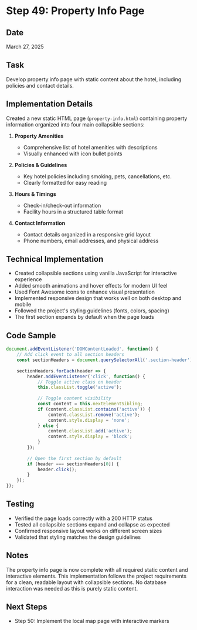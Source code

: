 # Step 49: Property Info Page

## Date
March 27, 2025

## Task
Develop property info page with static content about the hotel, including policies and contact details.

## Implementation Details

Created a new static HTML page (`property-info.html`) containing property information organized into four main collapsible sections:

1. **Property Amenities**
   - Comprehensive list of hotel amenities with descriptions
   - Visually enhanced with icon bullet points

2. **Policies & Guidelines**
   - Key hotel policies including smoking, pets, cancellations, etc.
   - Clearly formatted for easy reading

3. **Hours & Timings**
   - Check-in/check-out information
   - Facility hours in a structured table format

4. **Contact Information**
   - Contact details organized in a responsive grid layout
   - Phone numbers, email addresses, and physical address

## Technical Implementation

- Created collapsible sections using vanilla JavaScript for interactive experience
- Added smooth animations and hover effects for modern UI feel
- Used Font Awesome icons to enhance visual presentation
- Implemented responsive design that works well on both desktop and mobile
- Followed the project's styling guidelines (fonts, colors, spacing)
- The first section expands by default when the page loads

## Code Sample

```javascript
document.addEventListener('DOMContentLoaded', function() {
    // Add click event to all section headers
    const sectionHeaders = document.querySelectorAll('.section-header');
    
    sectionHeaders.forEach(header => {
        header.addEventListener('click', function() {
            // Toggle active class on header
            this.classList.toggle('active');
            
            // Toggle content visibility
            const content = this.nextElementSibling;
            if (content.classList.contains('active')) {
                content.classList.remove('active');
                content.style.display = 'none';
            } else {
                content.classList.add('active');
                content.style.display = 'block';
            }
        });
        
        // Open the first section by default
        if (header === sectionHeaders[0]) {
            header.click();
        }
    });
});
```

## Testing

- Verified the page loads correctly with a 200 HTTP status
- Tested all collapsible sections expand and collapse as expected
- Confirmed responsive layout works on different screen sizes
- Validated that styling matches the design guidelines

## Notes

The property info page is now complete with all required static content and interactive elements. This implementation follows the project requirements for a clean, readable layout with collapsible sections. No database interaction was needed as this is purely static content.

## Next Steps

- Step 50: Implement the local map page with interactive markers 
